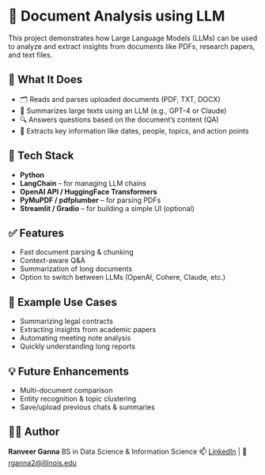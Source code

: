 # 🧠 Document Analysis using LLM

This project demonstrates how Large Language Models (LLMs) can be used to analyze and extract insights from documents like PDFs, research papers, and text files.

## 📌 What It Does

* 🗂 Reads and parses uploaded documents (PDF, TXT, DOCX)
* 🧾 Summarizes large texts using an LLM (e.g., GPT-4 or Claude)
* 🔍 Answers questions based on the document’s content (QA)
* 🧠 Extracts key information like dates, people, topics, and action points

## 🚀 Tech Stack

* **Python**
* **LangChain** – for managing LLM chains
* **OpenAI API / HuggingFace Transformers**
* **PyMuPDF / pdfplumber** – for parsing PDFs
* **Streamlit / Gradio** – for building a simple UI (optional)


## ✅ Features

* Fast document parsing & chunking
* Context-aware Q\&A
* Summarization of long documents
* Option to switch between LLMs (OpenAI, Cohere, Claude, etc.)

## 📁 Example Use Cases

* Summarizing legal contracts
* Extracting insights from academic papers
* Automating meeting note analysis
* Quickly understanding long reports

## 💡 Future Enhancements

* Multi-document comparison
* Entity recognition & topic clustering
* Save/upload previous chats & summaries

## 👨‍💻 Author

**Ranveer Ganna**
BS in Data Science & Information Science
📫 [LinkedIn](https://www.linkedin.com/in/ranveerganna) | 📧 [rganna2@illinois.edu](mailto:rganna2@illinois.edu)


